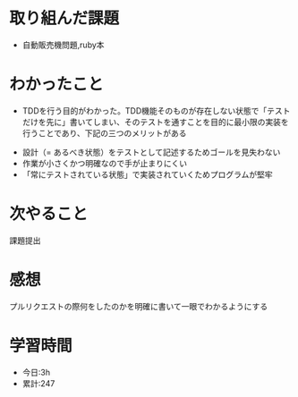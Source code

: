# 取り組んだ課題
  - 自動販売機問題,ruby本
# わかったこと

  - TDDを行う目的がわかった。TDD機能そのものが存在しない状態で「テストだけを先に」書いてしまい、そのテストを通すことを目的に最小限の実装を行うことであり、下記の三つのメリットがある
* 設計（= あるべき状態）をテストとして記述するためゴールを見失わない
* 作業が小さくかつ明確なので手が止まりにくい
* 「常にテストされている状態」で実装されていくためプログラムが堅牢

# 次やること
 課題提出
# 感想
プルリクエストの際何をしたのかを明確に書いて一眼でわかるようにする
# 学習時間
- 今日:3h
- 累計:247